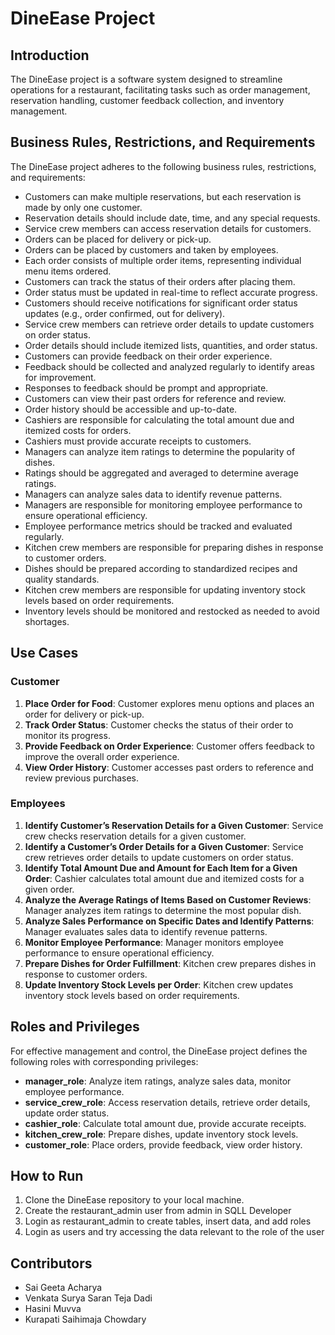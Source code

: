 # DineEase Project

## Introduction

The DineEase project is a software system designed to streamline operations for a restaurant, facilitating tasks such as order management, reservation handling, customer feedback collection, and inventory management.

## Business Rules, Restrictions, and Requirements

The DineEase project adheres to the following business rules, restrictions, and requirements:

- Customers can make multiple reservations, but each reservation is made by only one customer.
- Reservation details should include date, time, and any special requests.
- Service crew members can access reservation details for customers.
- Orders can be placed for delivery or pick-up.
- Orders can be placed by customers and taken by employees.
- Each order consists of multiple order items, representing individual menu items ordered.
- Customers can track the status of their orders after placing them.
- Order status must be updated in real-time to reflect accurate progress.
- Customers should receive notifications for significant order status updates (e.g., order confirmed, out for delivery).
- Service crew members can retrieve order details to update customers on order status.
- Order details should include itemized lists, quantities, and order status.
- Customers can provide feedback on their order experience.
- Feedback should be collected and analyzed regularly to identify areas for improvement.
- Responses to feedback should be prompt and appropriate.
- Customers can view their past orders for reference and review.
- Order history should be accessible and up-to-date.
- Cashiers are responsible for calculating the total amount due and itemized costs for orders.
- Cashiers must provide accurate receipts to customers.
- Managers can analyze item ratings to determine the popularity of dishes.
- Ratings should be aggregated and averaged to determine average ratings.
- Managers can analyze sales data to identify revenue patterns.
- Managers are responsible for monitoring employee performance to ensure operational efficiency.
- Employee performance metrics should be tracked and evaluated regularly.
- Kitchen crew members are responsible for preparing dishes in response to customer orders.
- Dishes should be prepared according to standardized recipes and quality standards.
- Kitchen crew members are responsible for updating inventory stock levels based on order requirements.
- Inventory levels should be monitored and restocked as needed to avoid shortages.

## Use Cases

### Customer
1. **Place Order for Food**: Customer explores menu options and places an order for delivery or pick-up.
2. **Track Order Status**: Customer checks the status of their order to monitor its progress.
3. **Provide Feedback on Order Experience**: Customer offers feedback to improve the overall order experience.
4. **View Order History**: Customer accesses past orders to reference and review previous purchases.

### Employees
1. **Identify Customer’s Reservation Details for a Given Customer**: Service crew checks reservation details for a given customer.
2. **Identify a Customer’s Order Details for a Given Customer**: Service crew retrieves order details to update customers on order status.
3. **Identify Total Amount Due and Amount for Each Item for a Given Order**: Cashier calculates total amount due and itemized costs for a given order.
4. **Analyze the Average Ratings of Items Based on Customer Reviews**: Manager analyzes item ratings to determine the most popular dish.
5. **Analyze Sales Performance on Specific Dates and Identify Patterns**: Manager evaluates sales data to identify revenue patterns.
6. **Monitor Employee Performance**: Manager monitors employee performance to ensure operational efficiency.
7. **Prepare Dishes for Order Fulfillment**: Kitchen crew prepares dishes in response to customer orders.
8. **Update Inventory Stock Levels per Order**: Kitchen crew updates inventory stock levels based on order requirements.

## Roles and Privileges

For effective management and control, the DineEase project defines the following roles with corresponding privileges:

- **manager_role**: Analyze item ratings, analyze sales data, monitor employee performance.
- **service_crew_role**: Access reservation details, retrieve order details, update order status.
- **cashier_role**: Calculate total amount due, provide accurate receipts.
- **kitchen_crew_role**: Prepare dishes, update inventory stock levels.
- **customer_role**: Place orders, provide feedback, view order history.

## How to Run

1. Clone the DineEase repository to your local machine.
2. Create the restaurant_admin user from admin in SQLL Developer
3. Login as restaurant_admin to create tables, insert data, and add roles
4. Login as users and try accessing the data relevant to the role of the user

## Contributors

- Sai Geeta Acharya
- Venkata Surya Saran Teja Dadi
- Hasini Muvva
- Kurapati Saihimaja Chowdary


